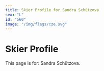 ```yaml
---
title: Skier Profile for Sandra Schützova
sex: "L"
id: "560"
image: "/img/flags/cze.svg" 
---
```


# Skier Profile

This page is for: Sandra Schützova.
    